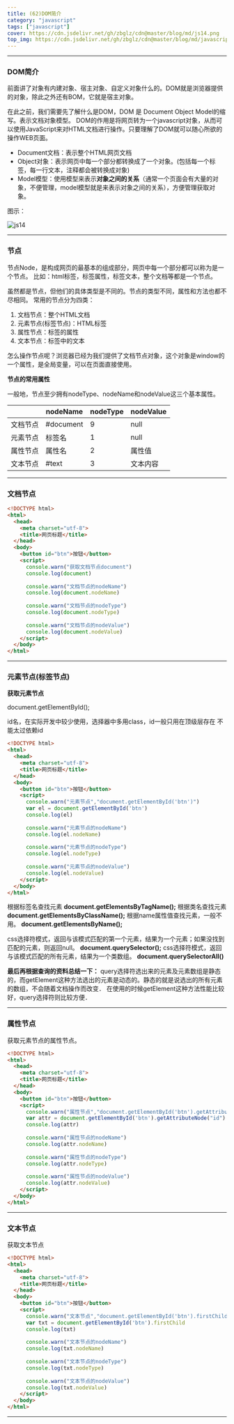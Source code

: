 ```yaml
---
title: (62)DOM简介
category: "javascript"
tags: ["javascript"]
cover: https://cdn.jsdelivr.net/gh/zbglz/cdn@master/blog/md/js14.png
top_img: https://cdn.jsdelivr.net/gh/zbglz/cdn@master/blog/md/javascript.svg
---
```


***

### DOM简介

前面讲了对象有内建对象、宿主对象、自定义对象什么的。DOM就是浏览器提供的对象，除此之外还有BOM，它就是宿主对象。

在此之前，我们需要先了解什么是DOM，DOM 是 Document Object Model的缩写。表示文档对象模型。
DOM的作用是将网页转为一个javascript对象，从而可以使用JavaScript来对HTML文档进行操作。只要理解了DOM就可以随心所欲的操作WEB页面。

* Document文档：表示整个HTML网页文档
* Object对象：表示网页中每一个部分都转换成了一个对象。(包括每一个标签，每一行文本，注释都会被转换成对象)
* Model模型：使用模型来表示**对象之间的关系**（通常一个页面会有大量的对象，不便管理，model模型就是来表示对象之间的关系），方便管理获取对象。

图示：

![js14](https://cdn.jsdelivr.net/gh/zbglz/cdn@master/blog/md/js14.png)

***

### 节点

节点Node，是构成网页的最基本的组成部分，网页中每一个部分都可以称为是一个节点。
比如：html标签，标签属性，标签文本，整个文档等都是一个节点。

虽然都是节点，但他们的具体类型是不同的。节点的类型不同，属性和方法也都不尽相同。
常用的节点分为四类：

1. 文档节点：整个HTML文档
2. 元素节点(标签节点)：HTML标签
3. 属性节点：标签的属性
4. 文本节点：标签中的文本

怎么操作节点呢？浏览器已经为我们提供了文档节点对象，这个对象是window的一个属性，是全局变量，可以在页面直接使用。

**节点的常用属性**

一般地，节点至少拥有nodeType、nodeName和nodeValue这三个基本属性。

|        | nodeName | nodeType | nodeValue |
|  ----  |   ----   |   ----   |   ----    |
| 文档节点  | #document |9 |null |
| 元素节点  | 标签名 |1 |null |
| 属性节点  | 属性名 |2 |属性值 |
| 文本节点  | #text |3 |文本内容 |


***

### 文档节点



```html html
<!DOCTYPE html>
<html>
  <head>
    <meta charset="utf-8">
    <title>网页标题</title>
  </head>
  <body>
    <button id="btn">按钮</button>
    <script>
      console.warn("获取文档节点document")
      console.log(document)
      
      console.warn("文档节点的nodeName")
      console.log(document.nodeName)
      
      console.warn("文档节点的nodeType")
      console.log(document.nodeType)
      
      console.warn("文档节点的nodeValue")
      console.log(document.nodeValue)
    </script>
  </body>
</html>
```

***

### 元素节点(标签节点)

**获取元素节点**

document.getElementById();

id名，在实际开发中较少使用，选择器中多用class，id一般只用在顶级层存在 不能太过依赖id

```html html
<!DOCTYPE html>
<html>
  <head>
    <meta charset="utf-8">
    <title>网页标题</title>
  </head>
  <body>
    <button id="btn">按钮</button>
    <script>
      console.warn("元素节点","document.getElementById('btn')")
      var el = document.getElementById('btn')
      console.log(el)
      
      console.warn("元素节点的nodeName")
      console.log(el.nodeName)
  
      console.warn("元素节点的nodeType")
      console.log(el.nodeType)
      
      console.warn("元素节点的nodeValue")
      console.log(el.nodeValue)
    </script>
  </body>
</html>
```

根据标签名查找元素
**document.getElementsByTagName();**
根据类名查找元素
**document.getElementsByClassName();**
根据name属性值查找元素，一般不用。
**document.getElementsByName();**  

css选择符模式，返回与该模式匹配的第一个元素，结果为一个元素；如果没找到匹配的元素，则返回null。
**document.querySelector();**
css选择符模式，返回与该模式匹配的所有元素，结果为一个类数组。
**document.querySelectorAll()**  

**最后再根据查询的资料总结一下：**
query选择符选出来的元素及元素数组是静态的，而getElement这种方法选出的元素是动态的。静态的就是说选出的所有元素的数组，不会随着文档操作而改变．
在使用的时候getElement这种方法性能比较好，query选择符则比较方便．

***

### 属性节点

获取元素节点的属性节点。

```html html
<!DOCTYPE html>
<html>
  <head>
    <meta charset="utf-8">
    <title>网页标题</title>
  </head>
  <body>
    <button id="btn">按钮</button>
    <script>      
      console.warn("属性节点","document.getElementById('btn').getAttributeNode('id')")
      var attr = document.getElementById('btn').getAttributeNode("id")
      console.log(attr)
      
      console.warn("属性节点的nodeName")
      console.log(attr.nodeName)
        
      console.warn("属性节点的nodeType")
      console.log(attr.nodeType)
      
      console.warn("属性节点的nodeValue")
      console.log(attr.nodeValue)
    </script>
  </body>
</html>
```

***

### 文本节点

获取文本节点

```html html
<!DOCTYPE html>
<html>
  <head>
    <meta charset="utf-8">
    <title>网页标题</title>
  </head>
  <body>
    <button id="btn">按钮</button>
    <script>
      console.warn("文本节点","document.getElementById('btn').firstChild")
      var txt = document.getElementById('btn').firstChild
      console.log(txt)
      
      console.warn("文本节点的nodeName")
      console.log(txt.nodeName)
        
      console.warn("文本节点的nodeType")
      console.log(txt.nodeType)
      
      console.warn("文本节点的nodeValue")
      console.log(txt.nodeValue)
    </script>
  </body>
</html>
```


***